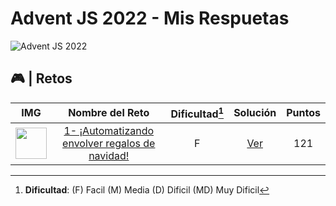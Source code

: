 # Advent JS 2022 - Mis Respuetas

![Advent JS 2022](https://i.imgur.com/HUihoze.jpg)

## 🎮 | Retos

| IMG | Nombre del Reto | Dificultad[^1] | Solución | Puntos
| :-: | :-------------: | :------------: | :------: | :--:
|<img src="https://adventjs.dev/challenges-2022/1.svg" width="50" height="50" /> | [1- ¡Automatizando envolver regalos de navidad!](https://adventjs.dev/challenges/2022/1) |F|[Ver](https://github.com/m4yk3ldev/adventjsDevSoluctions/blob/main/retos/1/reto1.js)| 121|


[^1]: **Dificultad**: (F) Facil (M) Media (D) Dificil (MD) Muy Dificil